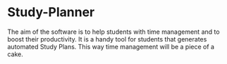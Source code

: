 # Study-Planner
The aim of the software is to help students with time management and to boost their productivity. It is a handy tool for students that generates automated Study Plans. This way time management will be a piece of a cake.
